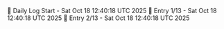 📅 Daily Log Start - Sat Oct 18 12:40:18 UTC 2025
📌 Entry 1/13 - Sat Oct 18 12:40:18 UTC 2025
📌 Entry 2/13 - Sat Oct 18 12:40:18 UTC 2025
